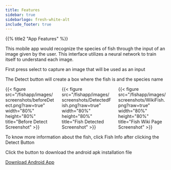 ```yaml
---
title: Features
sidebar: true
sidebarlogo: fresh-white-alt
include_footer: true
---
```


{{% title2 "App Features" %}}

This mobile app would recognize the species of fish through the input of an image given by the user. This interface utilizes a neural network to train itself to understand each image. 


First press select to capture an image that will be used as an input

The Detect button will create a box where the fish is and the species name

<div class="columns">
  <div class="column">
   {{< figure src="/fishapp/images/screenshots/beforeDetect.png?raw=true" width="80%" height="80%" title="Before Detect Screenshot" >}}
  </div>
  <div class="column">
   {{< figure src="/fishapp/images/screenshots/DetectedFish.png?raw=true" width="80%" height="80%" title="Fish Detected Screenshot" >}}
  </div>
  <div class="column">
   {{< figure src="/fishapp/images/screenshots/WikiFish.png?raw=true" width="80%" height="80%" title="Fish Wiki Page Screenshot" >}}
  </div>
</div>

To know more information about the fish, click Fish Info after clicking the Detect Button

Click the button to download the android apk installation file
<p>
   <a class="button cta rounded primary-btn raised" href="https://drive.google.com/uc?export=download&id=1OZALcdehU8mXdjzNWX7Zq-w6LHGUYeMV">
      Download Android App
   </a>
</p>
